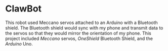 # ClawBot
This robot used Meccano servos attached to an Arduino with a Bluetooth shield. The Bluetooth shield would sync with my phone and transmit data to the servos so that they would mirror the orientation of my phone. This project included <i>Meccano</i> servos, <i>OneShield</i> Bluetooth Shield, and the <i>Arduino</i> Uno.
